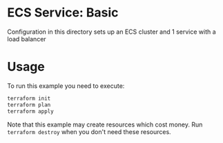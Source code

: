 # ECS Service: Basic

Configuration in this directory sets up an ECS cluster and 1 service with a load balancer

# Usage

To run this example you need to execute:

```bash
terraform init
terraform plan
terraform apply
```

Note that this example may create resources which cost money. Run `terraform destroy` when you don't need these resources.
